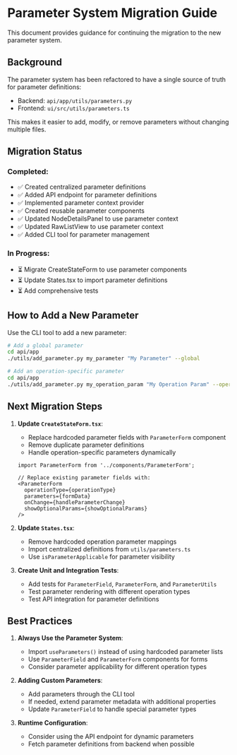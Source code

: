 # Parameter System Migration Guide

This document provides guidance for continuing the migration to the new parameter system.

## Background

The parameter system has been refactored to have a single source of truth for parameter definitions:
- Backend: `api/app/utils/parameters.py`
- Frontend: `ui/src/utils/parameters.ts`

This makes it easier to add, modify, or remove parameters without changing multiple files.

## Migration Status

### Completed:
- ✅ Created centralized parameter definitions
- ✅ Added API endpoint for parameter definitions 
- ✅ Implemented parameter context provider
- ✅ Created reusable parameter components
- ✅ Updated NodeDetailsPanel to use parameter context
- ✅ Updated RawListView to use parameter context
- ✅ Added CLI tool for parameter management

### In Progress:
- ⏳ Migrate CreateStateForm to use parameter components
- ⏳ Update States.tsx to import parameter definitions
- ⏳ Add comprehensive tests

## How to Add a New Parameter

Use the CLI tool to add a new parameter:

```bash
# Add a global parameter
cd api/app
./utils/add_parameter.py my_parameter "My Parameter" --global

# Add an operation-specific parameter
cd api/app
./utils/add_parameter.py my_operation_param "My Operation Param" --operations freeze thaw
```

## Next Migration Steps

1. **Update `CreateStateForm.tsx`**:
   - Replace hardcoded parameter fields with `ParameterForm` component
   - Remove duplicate parameter definitions
   - Handle operation-specific parameters dynamically

   ```tsx
   import ParameterForm from '../components/ParameterForm';
   
   // Replace existing parameter fields with:
   <ParameterForm
     operationType={operationType}
     parameters={formData}
     onChange={handleParameterChange}
     showOptionalParams={showOptionalParams}
   />
   ```

2. **Update `States.tsx`**:
   - Remove hardcoded operation parameter mappings
   - Import centralized definitions from `utils/parameters.ts`
   - Use `isParameterApplicable` for parameter visibility

3. **Create Unit and Integration Tests**:
   - Add tests for `ParameterField`, `ParameterForm`, and `ParameterUtils`
   - Test parameter rendering with different operation types
   - Test API integration for parameter definitions

## Best Practices

1. **Always Use the Parameter System**:
   - Import `useParameters()` instead of using hardcoded parameter lists
   - Use `ParameterField` and `ParameterForm` components for forms
   - Consider parameter applicability for different operation types

2. **Adding Custom Parameters**:
   - Add parameters through the CLI tool
   - If needed, extend parameter metadata with additional properties
   - Update `ParameterField` to handle special parameter types

3. **Runtime Configuration**:
   - Consider using the API endpoint for dynamic parameters
   - Fetch parameter definitions from backend when possible 
